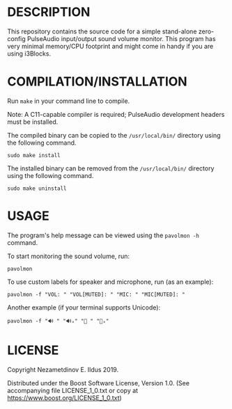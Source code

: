 # DESCRIPTION
This repository contains the source code for a simple stand-alone zero-config PulseAudio input/output sound volume monitor.
This program has very minimal memory/CPU footprint and might come in handy if you are using i3Blocks.

# COMPILATION/INSTALLATION
Run `make` in your command line to compile.

Note: A C11-capable compiler is required; PulseAudio development headers must be installed.

The compiled binary can be copied to the `/usr/local/bin/` directory using the following command.

```
sudo make install
```

The installed binary can be removed from the `/usr/local/bin/` directory using the following command.

```
sudo make uninstall
```

# USAGE
The program's help message can be viewed using the `pavolmon -h` command.

To start monitoring the sound volume, run:

```
pavolmon
```

To use custom labels for speaker and microphone, run (as an example):

```
pavolmon -f "VOL: " "VOL[MUTED]: " "MIC: " "MIC[MUTED]: "
```

Another example (if your terminal supports Unicode):

```
pavolmon -f "🔊 " "🔊ₓ" "🎤 " "🎤ₓ"
```

# LICENSE
Copyright Nezametdinov E. Ildus 2019.

Distributed under the Boost Software License, Version 1.0.
(See accompanying file LICENSE_1_0.txt or copy at https://www.boost.org/LICENSE_1_0.txt)
